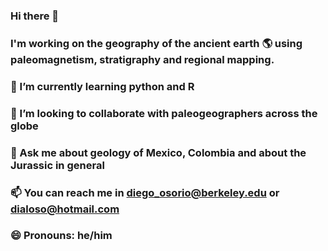 ### Hi there 👋

### I'm working on the geography of the ancient earth 🌎 using paleomagnetism, stratigraphy and regional mapping.
### 🌱 I’m currently learning python and R
### 👯 I’m looking to collaborate with paleogeographers across the globe
### 💬 Ask me about geology of Mexico, Colombia and about the Jurassic in general
### 📫 You can reach me in diego_osorio@berkeley.edu or dialoso@hotmail.com
###  😄 Pronouns: he/him
<!--
**Osorio-AfanadorD/Osorio-AfanadorD** is a ✨ _special_ ✨ repository because its `README.md` (this file) appears on your GitHub profile.

Here are some ideas to get you started:

- 🔭 I’m currently working on ...
- 🌱 I’m currently learning ...
- 👯 I’m looking to collaborate on ...
- 🤔 I’m looking for help with ...
- 💬 Ask me about ...
- 📫 How to reach me: ...
- 😄 Pronouns: ...
- ⚡ Fun fact: ...
-->
